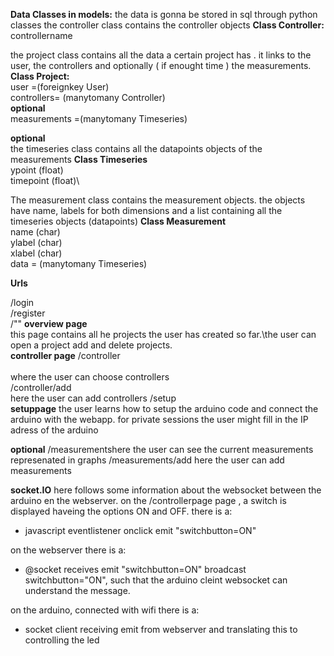 __Data Classes in models:__
the data is gonna be stored  in sql through python classes
the controller class contains the controller objects 
__Class Controller:__\
  controllername
 
 the project class contains all the data a certain project has .
 it links to the user, the  controllers and optionally ( if enought time ) the measurements.
 __Class Project:__\
  user =(foreignkey User)\
  controllers= (manytomany Controller)\
  __optional__\
  measurements =(manytomany Timeseries)
  
  __optional__\
  the  timeseries class contains all the  datapoints objects of the measurements
  __Class Timeseries__\
    ypoint (float)\
    timepoint (float)\
  
  The measurement class contains the measurement objects. the objects have name, labels  for both dimensions and a list  containing all the timeseries objects (datapoints)
  __Class Measurement__\
    name (char)\
    ylabel  (char)\
    xlabel (char)\
    data = (manytomany Timeseries)
    
   __Urls__
    
  /login<br>
   /register<br>
    /"" __overview page__<br>
    this page contains all he projects the user has created  so far.\the user can open a project add  and  delete projects. <br>
__controller page__
/controller  
<br> where the user can choose controllers<br>
/controller/add<br>
here  the user  can add controllers
/setup<br>
__setuppage__ the user learns how to setup the arduino code and connect the arduino with the webapp. for private sessions the user might fill in the IP adress of the arduino
    
  __optional__
   /measurementshere the user can see the current measurements represenated in graphs 
   /measurements/add here the user  can add measurements
    
    
   __socket.IO__
  here follows  some information about the websocket between the  arduino en the webserver.
 on the /controllerpage page , a switch is displayed haveing the options ON and OFF.
 there is a:
 - javascript eventlistener onclick emit "switchbutton=ON"

on the webserver there is a:
- @socket receives emit "switchbutton=ON"
  broadcast switchbutton="ON", such that the arduino cleint websocket can understand the message.

on the arduino, connected with wifi there is a:
- socket client receiving emit from webserver and translating this to controlling the led

    
